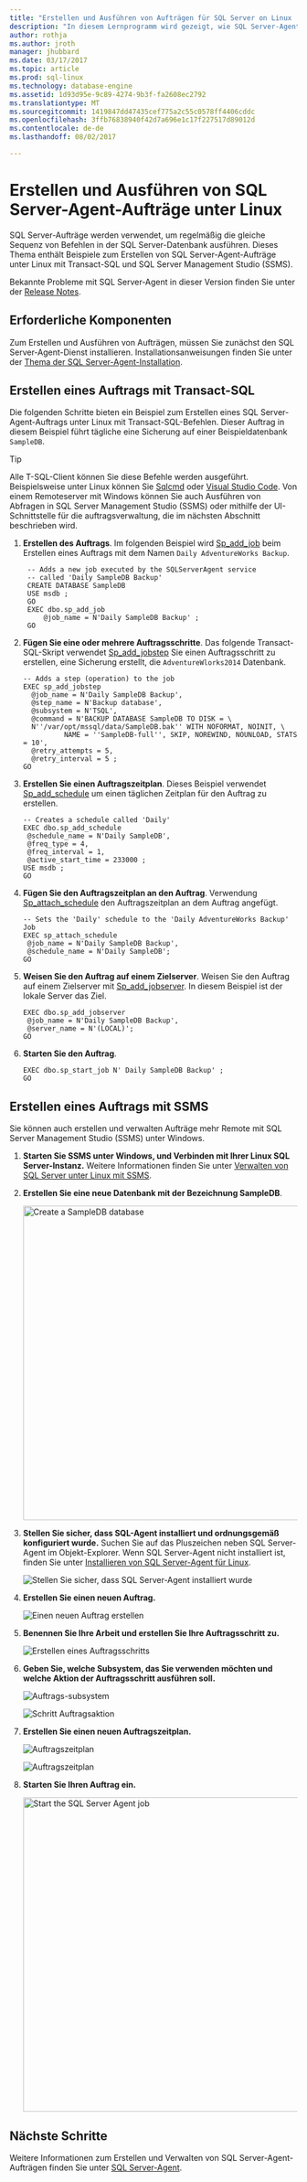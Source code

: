 ```yaml
---
title: "Erstellen und Ausführen von Aufträgen für SQL Server on Linux | Microsoft Docs"
description: "In diesem Lernprogramm wird gezeigt, wie SQL Server-Agent-Auftrag auf dem Linux ausgeführt wird."
author: rothja
ms.author: jroth
manager: jhubbard
ms.date: 03/17/2017
ms.topic: article
ms.prod: sql-linux
ms.technology: database-engine
ms.assetid: 1d93d95e-9c89-4274-9b3f-fa2608ec2792
ms.translationtype: MT
ms.sourcegitcommit: 1419847dd47435cef775a2c55c0578ff4406cddc
ms.openlocfilehash: 3ffb76838940f42d7a696e1c17f227517d89012d
ms.contentlocale: de-de
ms.lasthandoff: 08/02/2017

---
```


# <a name="create-and-run-sql-server-agent-jobs-on-linux"></a>Erstellen und Ausführen von SQL Server-Agent-Aufträge unter Linux
SQL Server-Aufträge werden verwendet, um regelmäßig die gleiche Sequenz von Befehlen in der SQL Server-Datenbank ausführen. Dieses Thema enthält Beispiele zum Erstellen von SQL Server-Agent-Aufträge unter Linux mit Transact-SQL und SQL Server Management Studio (SSMS).

Bekannte Probleme mit SQL Server-Agent in dieser Version finden Sie unter der [Release Notes](sql-server-linux-release-notes.md).

## <a name="prerequisites"></a>Erforderliche Komponenten 
Zum Erstellen und Ausführen von Aufträgen, müssen Sie zunächst den SQL Server-Agent-Dienst installieren. Installationsanweisungen finden Sie unter der [Thema der SQL Server-Agent-Installation](sql-server-linux-setup-sql-agent.md).

## <a name="create-a-job-with-transact-sql"></a>Erstellen eines Auftrags mit Transact-SQL

Die folgenden Schritte bieten ein Beispiel zum Erstellen eines SQL Server-Agent-Auftrags unter Linux mit Transact-SQL-Befehlen. Dieser Auftrag in diesem Beispiel führt tägliche eine Sicherung auf einer Beispieldatenbank `SampleDB`. 


> [!TIP]
> Alle T-SQL-Client können Sie diese Befehle werden ausgeführt. Beispielsweise unter Linux können Sie [Sqlcmd](sql-server-linux-setup-tools.md) oder [Visual Studio Code](sql-server-linux-develop-use-vscode.md). Von einem Remoteserver mit Windows können Sie auch Ausführen von Abfragen in SQL Server Management Studio (SSMS) oder mithilfe der UI-Schnittstelle für die auftragsverwaltung, die im nächsten Abschnitt beschrieben wird.

1. **Erstellen des Auftrags**. Im folgenden Beispiel wird [Sp_add_job](https://msdn.microsoft.com/library/ms182079.aspx) beim Erstellen eines Auftrags mit dem Namen `Daily AdventureWorks Backup`.

    ```tsql
     -- Adds a new job executed by the SQLServerAgent service 
     -- called 'Daily SampleDB Backup'  
     CREATE DATABASE SampleDB
     USE msdb ;  
     GO  
     EXEC dbo.sp_add_job  
         @job_name = N'Daily SampleDB Backup' ;  
     GO

    ```

2. **Fügen Sie eine oder mehrere Auftragsschritte**. Das folgende Transact-SQL-Skript verwendet [Sp_add_jobstep](https://msdn.microsoft.com/library/ms187358.aspx) Sie einen Auftragsschritt zu erstellen, eine Sicherung erstellt, die `AdventureWlorks2014` Datenbank.

    ```tsql
    -- Adds a step (operation) to the job  
    EXEC sp_add_jobstep  
      @job_name = N'Daily SampleDB Backup',  
      @step_name = N'Backup database',  
      @subsystem = N'TSQL',  
      @command = N'BACKUP DATABASE SampleDB TO DISK = \
      N''/var/opt/mssql/data/SampleDB.bak'' WITH NOFORMAT, NOINIT, \
              NAME = ''SampleDB-full'', SKIP, NOREWIND, NOUNLOAD, STATS = 10',   
      @retry_attempts = 5,  
      @retry_interval = 5 ;  
    GO
    ```

3. **Erstellen Sie einen Auftragszeitplan**. Dieses Beispiel verwendet [Sp_add_schedule](https://msdn.microsoft.com/library/ms366342.aspx) um einen täglichen Zeitplan für den Auftrag zu erstellen.

    ```tsql
    -- Creates a schedule called 'Daily'  
    EXEC dbo.sp_add_schedule  
     @schedule_name = N'Daily SampleDB',  
     @freq_type = 4,  
     @freq_interval = 1,
     @active_start_time = 233000 ;  
   USE msdb ;  
   GO
    ```

4. **Fügen Sie den Auftragszeitplan an den Auftrag**. Verwendung [Sp_attach_schedule](https://msdn.microsoft.com/library/ms186766.aspx) den Auftragszeitplan an dem Auftrag angefügt.

    ```tsql
    -- Sets the 'Daily' schedule to the 'Daily AdventureWorks Backup' Job  
    EXEC sp_attach_schedule  
     @job_name = N'Daily SampleDB Backup',  
     @schedule_name = N'Daily SampleDB';  
    GO
    ```

5. **Weisen Sie den Auftrag auf einem Zielserver**. Weisen Sie den Auftrag auf einem Zielserver mit [Sp_add_jobserver](https://msdn.microsoft.com/library/ms178625.aspx). In diesem Beispiel ist der lokale Server das Ziel.

    ```tsql
    EXEC dbo.sp_add_jobserver  
     @job_name = N'Daily SampleDB Backup',  
     @server_name = N'(LOCAL)';  
    GO
    ```
6. **Starten Sie den Auftrag**. 

    ```tsql
    EXEC dbo.sp_start_job N' Daily SampleDB Backup' ;
    GO
    ```
## <a name="create-a-job-with-ssms"></a>Erstellen eines Auftrags mit SSMS

Sie können auch erstellen und verwalten Aufträge mehr Remote mit SQL Server Management Studio (SSMS) unter Windows.

1. **Starten Sie SSMS unter Windows, und Verbinden mit Ihrer Linux SQL Server-Instanz.** Weitere Informationen finden Sie unter [Verwalten von SQL Server unter Linux mit SSMS](sql-server-linux-develop-use-ssms.md).

1. **Erstellen Sie eine neue Datenbank mit der Bezeichnung SampleDB**.

   <img src="./media/sql-server-linux-run-sql-server-agent-job/ssms-agent-0.png" alt="Create a SampleDB database" style="width: 550px;"/>

2. **Stellen Sie sicher, dass SQL-Agent installiert und ordnungsgemäß konfiguriert wurde.** Suchen Sie auf das Pluszeichen neben SQL Server-Agent im Objekt-Explorer. Wenn SQL Server-Agent nicht installiert ist, finden Sie unter [Installieren von SQL Server-Agent für Linux](sql-server-linux-setup-sql-agent.md).

    ![Stellen Sie sicher, dass SQL Server-Agent installiert wurde](./media/sql-server-linux-run-sql-server-agent-job/ssms-agent-1.png)


3. **Erstellen Sie einen neuen Auftrag.**

    ![Einen neuen Auftrag erstellen](./media/sql-server-linux-run-sql-server-agent-job/ssms-agent-2.png)


4. **Benennen Sie Ihre Arbeit und erstellen Sie Ihre Auftragsschritt zu.**

    ![Erstellen eines Auftragsschritts](./media/sql-server-linux-run-sql-server-agent-job/ssms-agent-3.png)


5. **Geben Sie, welche Subsystem, das Sie verwenden möchten und welche Aktion der Auftragsschritt ausführen soll.**

    ![Auftrags-subsystem](./media/sql-server-linux-run-sql-server-agent-job/ssms-agent-4.png)

    ![Schritt Auftragsaktion](./media/sql-server-linux-run-sql-server-agent-job/ssms-agent-5.png)

6. **Erstellen Sie einen neuen Auftragszeitplan.**

    ![Auftragszeitplan](./media/sql-server-linux-run-sql-server-agent-job/ssms-agent-6.png)
  
    ![Auftragszeitplan](./media/sql-server-linux-run-sql-server-agent-job/ssms-agent-8.png)

7. **Starten Sie Ihren Auftrag ein.**

   <img src="./media/sql-server-linux-run-sql-server-agent-job/ssms-agent-9.png" alt="Start the SQL Server Agent job" style="width: 550px;"/>

## <a name="next-steps"></a>Nächste Schritte

Weitere Informationen zum Erstellen und Verwalten von SQL Server-Agent-Aufträgen finden Sie unter [SQL Server-Agent](https://docs.microsoft.com/sql/ssms/agent/sql-server-agent).

